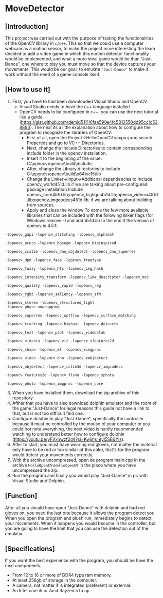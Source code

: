 # MoveDetector
## [Introduction]
This project was carried out with the purpose of testing the functionalities of the OpenCV library in <code>c/c++</code>. This so that we could use a computer webcam as a motion sensor, to make the project more interesting the team decided to add a video game in which this motion detector functionality would be implemented, and what a more ideal game would be than "Just-Dance", one where to play you must move so that the device captures your movements. This would be our goal, to emulate <code>"Just-Dance"</code> to make it work without the need of a game console itself.

## [How to use it]
1. First, you have to had been downloaded Visual Studio and OpenCV
   - Visual Studio needs to have the c++ language installed
   - OpenCV needs to be configured in c++, you can use the next tutorial like a guide (https://gist.github.com/demid5111/6faa590e4fc5813550dd95cc1c538893).
   The next its a little explanation about how to configure the program to recognize the libraries of OpenCV.
      - First of all, open the Project->HelloOpenCV.vcxproj and search Properties and go to VC++ Directories.
      - Next, change the Include Directories to contain corresponding include folder in the opencv installation.
      - Insert it to the beginning of the value: C:\opencv\opencv\build\include;
      - After, change the Library directories to include C:\opencv\opencv\build\x64\vc15\lib
      - Change the Linker->Input->Additional dependencies to include opencv_world451d.lib if we are talking about pre-configured package installation Include opencv_core451d.lib;opencv_highgui451d.lib;opencv_videoio451d.lib;opencv_imgcodecs451d.lib; if we are talking about building from sources.
      - Apply and close the window
To name the few more available libraries that can be included with the following linker flags (for Windows remove -l and add 451d.lib to the end if the version of opencv is 4.5.1:

<code>-lopencv_gapi -lopencv_stitching -lopencv_alphamat \
-lopencv_aruco -lopencv_bgsegm -lopencv_bioinspired \
-lopencv_ccalib -lopencv_dnn_objdetect -lopencv_dnn_superres \
-lopencv_dpm -lopencv_face -lopencv_freetype \
-lopencv_fuzzy -lopencv_hfs -lopencv_img_hash \
-lopencv_intensity_transform -lopencv_line_descriptor -lopencv_mcc \
-lopencv_quality -lopencv_rapid -lopencv_reg \
-lopencv_rgbd -lopencv_saliency -lopencv_sfm \
-lopencv_stereo -lopencv_structured_light -lopencv_phase_unwrapping \
-lopencv_superres -lopencv_optflow -lopencv_surface_matching \
-lopencv_tracking -lopencv_highgui -lopencv_datasets \
-lopencv_text -lopencv_plot -lopencv_videostab \
-lopencv_videoio -lopencv_viz -lopencv_xfeatures2d \
-lopencv_shape -lopencv_ml -lopencv_ximgproc \
-lopencv_video -lopencv_dnn -lopencv_xobjdetect \
-lopencv_objdetect -lopencv_calib3d -lopencv_imgcodecs \
-lopencv_features2d -lopencv_flann -lopencv_xphoto \
-lopencv_photo -lopencv_imgproc -lopencv_core</code>

3. When you have installed them, download the zip archive of this repository
4. Afther that you have to also download dolphin emulator and the room of the game "Just-Dance",for legal reasons this guide not have a link to that, but is not too difficult find one.
5. Configure dolphin to play "Just-Dance", specifically the controller because it must be controlled by the mouse of your computer or you could not note everything, the next video is hardly recommended watching to understand better how to configure dolphin (https://youtu.be/yFVxnwzf2d4?si=Kwjms_eyl5SB6Yls).
6. After to start, you must have wearing red gloves, not matter the material only have to be red or too similar of this color, that's for the program would detect your movements correctly.
7. With the archive uncompressed, open de program main.cpp in the archive <code>HelloOpenCV\HelloOpenCV</code> in the place where you have uncompressed the zip.
8. Run the program and finally you would play "Just-Dance" in pc with Visual Studio and Dolphin.

## [Function]
After all you should have open "Just-Dance" with dolphin and had red gloves on, you need the last one because it allows the program detect you.
When you open the program and plush run, immediately begins to detect your movements.
When it happens you would become in the controller, but you are going to have the limit that you can use the detection out of the emulator.

## [Specifications]
If you want the best experience with the program, you should be have the next components.
- From 12 to 16 or more of DDR4 type ram memory.
- At least 256gb of storage in the computer.
- A camera, not matter if is integrated (preferent) or external.
- An Intel core i5 or Amd Rayzen 5 to up.
